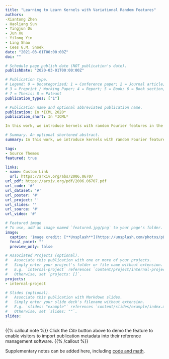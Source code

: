 ```yaml
---
title: "Learning to Learn Kernels with Variational Random Features"
authors:
-Xiantong Zhen
- Haoliang Sun 
- Yingjun Du 
- Jun Xu 
- Yilong Yin
- Ling Shao
- Cees G.M. Snoek
date: "2021-03-01T00:00:00Z"
doi: ""

# Schedule page publish date (NOT publication's date).
publishDate: "2020-03-01T00:00:00Z"

# Publication type.
# Legend: 0 = Uncategorized; 1 = Conference paper; 2 = Journal article;
# 3 = Preprint / Working Paper; 4 = Report; 5 = Book; 6 = Book section;
# 7 = Thesis; 8 = Pateant
publication_types: ["1"]

# Publication name and optional abbreviated publication name.
publication: In *ICML 2020*
publication_short: In *ICML*

In this work, we introduce kernels with random Fourier features in the meta-learning framework to leverage their strong few-shot learning ability. We propose meta variational random features (MetaVRF) to learn adaptive kernels for the base-learner, which is developed in a latent variable model by treating the random feature basis as the latent variable. We formulate the optimization of MetaVRF as a variational inference problem by deriving an evidence lower bound under the meta-learning framework. To incorporate shared knowledge from related tasks, we propose a context inference of the posterior, which is established by an LSTM architecture. The LSTM-based inference network can effectively integrate the context information of previous tasks with task-specific information, generating informative and adaptive features. The learned MetaVRF can produce kernels of high representational power with a relatively low spectral sampling rate and also enables fast adaptation to new tasks. Experimental results on a variety of few-shot regression and classification tasks demonstrate that MetaVRF delivers much better, or at least competitive, performance compared to existing meta-learning alternatives.

# Summary. An optional shortened abstract.
summary: In this work, we introduce kernels with random Fourier features in the meta-learning framework to leverage their strong few-shot learning ability. 

tags:
- Source Themes
featured: true

links:
- name: Custom Link
  url: https://arxiv.org/abs/2006.06707
url_pdf: https://arxiv.org/pdf/2006.06707.pdf
url_code: '#'
url_dataset: '#'
url_poster: '#'
url_project: ''
url_slides: ''
url_source: '#'
url_video: '#'

# Featured image
# To use, add an image named `featured.jpg/png` to your page's folder. 
image:
  caption: 'Image credit: [**Unsplash**](https://unsplash.com/photos/pLCdAaMFLTE)'
  focal_point: ""
  preview_only: false

# Associated Projects (optional).
#   Associate this publication with one or more of your projects.
#   Simply enter your project's folder or file name without extension.
#   E.g. `internal-project` references `content/project/internal-project/index.md`.
#   Otherwise, set `projects: []`.
projects:
- internal-project

# Slides (optional).
#   Associate this publication with Markdown slides.
#   Simply enter your slide deck's filename without extension.
#   E.g. `slides: "example"` references `content/slides/example/index.md`.
#   Otherwise, set `slides: ""`.
slides:
---
```


{{% callout note %}}
Click the *Cite* button above to demo the feature to enable visitors to import publication metadata into their reference management software.
{{% /callout %}}

Supplementary notes can be added here, including [code and math](https://sourcethemes.com/academic/docs/writing-markdown-latex/).
